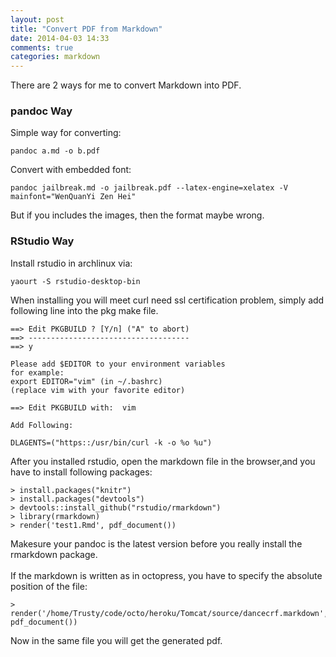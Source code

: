 ```yaml
---
layout: post
title: "Convert PDF from Markdown"
date: 2014-04-03 14:33
comments: true
categories: markdown
---
```

There are 2 ways for me to convert Markdown into PDF. <br />   
### pandoc Way
Simple way for converting:<br />   

```
pandoc a.md -o b.pdf

```
Convert with embedded font:<br />    

```
pandoc jailbreak.md -o jailbreak.pdf --latex-engine=xelatex -V mainfont="WenQuanYi Zen Hei"

```
But if you includes the images, then the format maybe wrong.<br />   
### RStudio Way
Install rstudio in archlinux via:<br />   

```
yaourt -S rstudio-desktop-bin

```
When installing you will meet curl need ssl certification problem, simply add following line into the pkg make file.<br />   

```
==> Edit PKGBUILD ? [Y/n] ("A" to abort)
==> ------------------------------------
==> y

Please add $EDITOR to your environment variables
for example:
export EDITOR="vim" (in ~/.bashrc)
(replace vim with your favorite editor)

==> Edit PKGBUILD with:  vim

Add Following:   

DLAGENTS=("https::/usr/bin/curl -k -o %o %u")

```
After you installed rstudio, open the markdown file in the browser,and you have to install following packages:<br />   

```
> install.packages("knitr")
> install.packages("devtools")
> devtools::install_github("rstudio/rmarkdown")
> library(rmarkdown)
> render('test1.Rmd', pdf_document())

```
Makesure your pandoc is the latest version before you really install the rmarkdown package.<br />   
If the markdown is written as in octopress, you have to specify the absolute position of the file:<br />   

```
>  render('/home/Trusty/code/octo/heroku/Tomcat/source/dancecrf.markdown', pdf_document())

```
Now in the same file you will get the generated pdf.<br />
